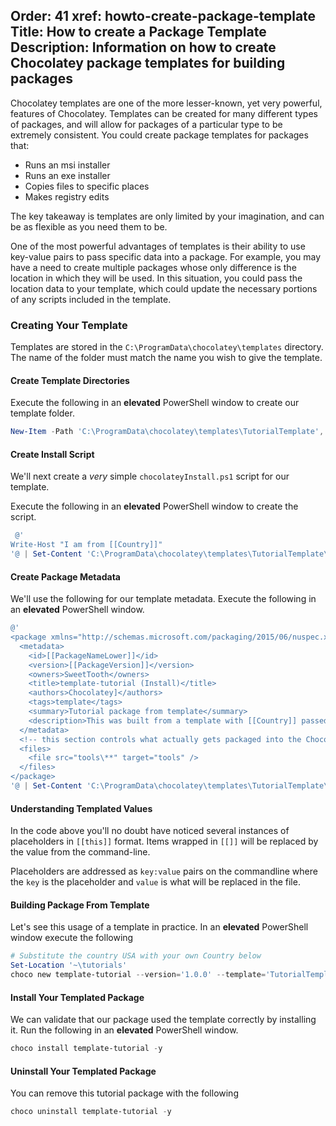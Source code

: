 Order: 41
xref: howto-create-package-template
Title: How to create a Package Template
Description: Information on how to create Chocolatey package templates for building packages
---

Chocolatey templates are one of the more lesser-known, yet very powerful, features of Chocolatey. Templates can be created for many different types of packages, and will allow for packages of a particular type to be extremely consistent. You could create package templates for packages that:

- Runs an msi installer
- Runs an exe installer
- Copies files to specific places
- Makes registry edits

The key takeaway is templates are only limited by your imagination, and can be as flexible as you need them to be.

One of the most powerful advantages of templates is their ability to use key-value pairs to pass specific data into a package. For example, you may have a need to create multiple packages whose only difference is the location in which they will be used. In this situation, you could pass the location data to your template, which could update the necessary portions of any scripts included in the template.

### Creating Your Template

Templates are stored in the `C:\ProgramData\chocolatey\templates` directory. The name of the folder must match the name you wish to give the template.

#### Create Template Directories

Execute the following in an **elevated** PowerShell window to create our template folder.

```powershell
New-Item -Path 'C:\ProgramData\chocolatey\templates\TutorialTemplate','C:\ProgramData\chocolatey\templates\TutorialTemplate\tools' -ItemType Directory
```

#### Create Install Script

We'll next create a _very_ simple `chocolateyInstall.ps1` script for our template.

Execute the following in an **elevated** PowerShell window to create the script.

```powershell
 @'
Write-Host "I am from [[Country]]"
'@ | Set-Content 'C:\ProgramData\chocolatey\templates\TutorialTemplate\tools\chocolateyInstall.ps1'
```

#### Create Package Metadata

We'll use the following for our template metadata. Execute the following in an **elevated** PowerShell window.

```powershell
@'
<package xmlns="http://schemas.microsoft.com/packaging/2015/06/nuspec.xsd">
  <metadata>
    <id>[[PackageNameLower]]</id>
    <version>[[PackageVersion]]</version>
    <owners>SweetTooth</owners>
    <title>template-tutorial (Install)</title>
    <authors>Chocolatey]</authors>
    <tags>template</tags>
    <summary>Tutorial package from template</summary>
    <description>This was built from a template with [[Country]] passed to it.</description>
  </metadata>
  <!-- this section controls what actually gets packaged into the Chocolatey package -->
  <files>
    <file src="tools\**" target="tools" />
  </files>
</package>
'@ | Set-Content 'C:\ProgramData\chocolatey\templates\TutorialTemplate\file.nuspec'
```

#### Understanding Templated Values

In the code above you'll no doubt have noticed several instances of placeholders in `[[this]]` format. Items wrapped in `[[]]` will be replaced by the value from the command-line.

Placeholders are addressed as `key:value` pairs on the commandline where  the `key` is the placeholder and `value` is what will be replaced in the file.

#### Building Package From Template

Let's see this usage of a template in practice. In an **elevated** PowerShell window execute the following

```powershell
# Substitute the country USA with your own Country below
Set-Location '~\tutorials'
choco new template-tutorial --version='1.0.0' --template='TutorialTemplate' Country:USA --build-package
```

#### Install Your Templated Package

We can validate that our package used the template correctly by installing it. Run the following in an **elevated** PowerShell window.

```powershell
choco install template-tutorial -y
```

#### Uninstall Your Templated Package

You can remove this tutorial package with the following

```powershell
choco uninstall template-tutorial -y
```
